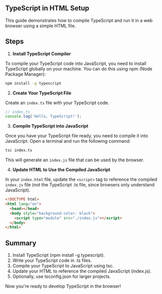 ## TypeScript in HTML Setup

This guide demonstrates how to compile TypeScript and run it in a web browser using a simple HTML file.

## Steps

1. **Install TypeScript Compiler**

To compile your TypeScript code into JavaScript, you need to install TypeScript globally on your machine. You can do this using npm (Node Package Manager):

```bash
npm install -g typescript
```

2. **Create Your TypeScript File**

Create an `index.ts` file with your TypeScript code.

```typescript
// index.ts
console.log('Hello, TypeScript!');
```

3. **Compile TypeScript into JavaScript**

Once you have your TypeScript file ready, you need to compile it into JavaScript. Open a terminal and run the following command:

```bash
tsc index.ts
```

This will generate an `index.js` file that can be used by the browser.

4. **Update HTML to Use the Compiled JavaScript**

In your `index.html` file, update the `<script>` tag to reference the compiled `index.js` file (not the TypeScript .ts file, since browsers only understand JavaScript).

```html
<!DOCTYPE html>
<html lang="en">
  <head></head>
  <body style="background-color: black">
    <script type="module" src="./index.js"></script>
  </body>
</html>
```

## Summary

1. Install TypeScript (npm install -g typescript).
2. Write your TypeScript code in .ts files.
3. Compile your TypeScript to JavaScript using tsc.
4. Update your HTML to reference the compiled JavaScript (index.js).
5. Optionally, use tsconfig.json for larger projects.

Now you're ready to develop TypeScript in the browser!
